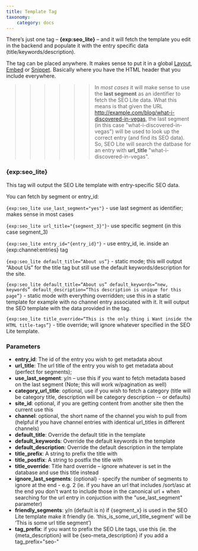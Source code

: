 ```yaml
---
title: Template Tag
taxonomy:
    category: docs
---
```


There’s just one tag – **{exp:seo_lite}** – and it will fetch the template you edit in the backend and populate it with the entry specific data (title/keywords/description).

The tag can be placed anywhere. It makes sense to put it in a global [Layout](https://docs.expressionengine.com/latest/templates/layouts.html), [Embed](https://docs.expressionengine.com/latest/templates/embedding.html) or [Snippet](https://docs.expressionengine.com/latest/templates/globals/snippets.html). Basically where you have the HTML header that you include everywhere.

>>>>>> In _most cases_ it will make sense to use the **last segment** as an identifier to fetch the SEO Lite data. What this means is that given the URL http://example.com/blog/what-i-discovered-in-vegas, the last segment (in this case "what-i-discovered-in-vegas") will be used to look up the correct entry (and find its SEO data). So, SEO Lite will search the datbase for an entry with **url_title** "what-i-discovered-in-vegas".

### {exp:seo_lite}

This tag will output the SEO Lite template with entry-specific SEO data.

You can fetch by segment or entry_id:

`{exp:seo_lite use_last_segment="yes"}` - use last segment as identifier; makes sense in most cases

`{exp:seo_lite url_title="{segment_3}"}`- use specific segment (in this case segment_3)

`{exp:seo_lite entry_id="{entry_id}"}` - use entry_id, ie. inside an {exp:channel:entries} tag

`{exp:seo_lite default_title=“About us”}` - static mode; this will output “About Us” for the title tag but still use the default keywords/description for the site.

`{exp:seo_lite default_title=“About us” default_keywords=“new, keywords” default_description=“This description is unique for this page”}` - static mode with everything overridden; use this in a static template for example with no channel entry associated with it. It will output the SEO template with the data provided in the tag.

`{exp:seo_lite title_override=“This is the only thing i Want inside the HTML title-tags”}` - title override; will ignore whatever specified in the SEO Lite template.


### Parameters

* **entry_id**: The id of the entry you wish to get metadata about
* **url_title**: The url title of the entry you wish to get metadata about (perfect for segments);
* **use_last_segment**: y/n – use this if you want to fetch metadata based on the last segment (Note; this will work w/pagination as well)
* **category_url_title**: optional, use if you wish to fetch a category (title will be category title, description will be category description -- or defaults)
* **site_id**: optional, if you are getting content from another site then the current use this
* **channel**: optional, the short name of the channel you wish to pull from (helpful if you have channel entries with identical url_titles in different channels)
* **default_title**: Override the default title in the template
* **default_keywords**: Override the default keywords in the template
* **default_description**: Override the default description in the template
* **title_prefix**: A string to prefix the title with
* **title_postfix**: A string to postfix the title with
* **title_override**: Title hard override – ignore whatever is set in the database and use this title instead
* **ignore_last_segments**: (optional) - specify the number of segments to ignore at the end - e.g. 2 (ie. if you have an url that includes /sort/asc at the end you don't want to include those in the canonical url + when searching for the url entry in conjuction with the "use_last_segment" parameter)
* **friendly_segments**: y/n (default is n) if {segment_x} is used in the SEO Lite template make it friendly (ie. ‘this_is_some_url_title_segment’ will be ‘This is some url title segment’)
* **tag_prefix**: if you want to prefix the SEO Lite tags, use this (ie. the {meta_description} will be {seo-meta_description} if you add a tag_prefix="seo-"
